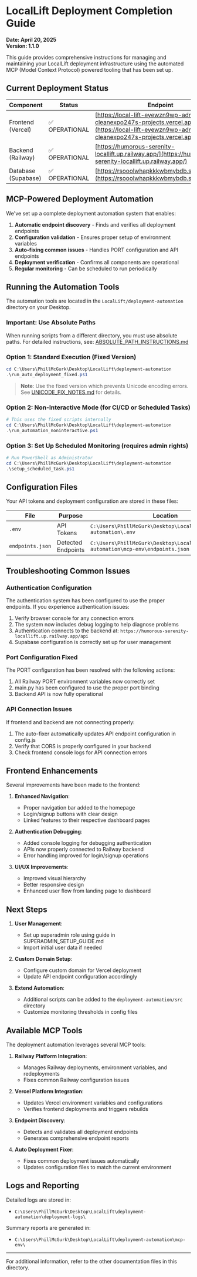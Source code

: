 # LocalLift Deployment Completion Guide

**Date: April 20, 2025**  
**Version: 1.1.0**

This guide provides comprehensive instructions for managing and maintaining your LocalLift deployment infrastructure using the automated MCP (Model Context Protocol) powered tooling that has been set up.

## Current Deployment Status

| Component | Status | Endpoint |
|-----------|--------|----------|
| Frontend (Vercel) | ✅ OPERATIONAL | [https://local-lift-eyewzn9wp-admin-cleanexpo247s-projects.vercel.app/](https://local-lift-eyewzn9wp-admin-cleanexpo247s-projects.vercel.app/) |
| Backend (Railway) | ✅ OPERATIONAL | [https://humorous-serenity-locallift.up.railway.app/](https://humorous-serenity-locallift.up.railway.app/) |
| Database (Supabase) | ✅ OPERATIONAL | [https://rsooolwhapkkkwbmybdb.supabase.co](https://rsooolwhapkkkwbmybdb.supabase.co) |

## MCP-Powered Deployment Automation

We've set up a complete deployment automation system that enables:

1. **Automatic endpoint discovery** - Finds and verifies all deployment endpoints
2. **Configuration validation** - Ensures proper setup of environment variables
3. **Auto-fixing common issues** - Handles PORT configuration and API endpoints 
4. **Deployment verification** - Confirms all components are operational
5. **Regular monitoring** - Can be scheduled to run periodically

## Running the Automation Tools

The automation tools are located in the `LocalLift/deployment-automation` directory on your Desktop. 

### Important: Use Absolute Paths

When running scripts from a different directory, you must use absolute paths. For detailed instructions, see:
[ABSOLUTE_PATH_INSTRUCTIONS.md](./ABSOLUTE_PATH_INSTRUCTIONS.md)

### Option 1: Standard Execution (Fixed Version)

```powershell
cd C:\Users\PhillMcGurk\Desktop\LocalLift\deployment-automation
.\run_auto_deployment_fixed.ps1
```

> **Note**: Use the fixed version which prevents Unicode encoding errors. See [UNICODE_FIX_NOTES.md](./UNICODE_FIX_NOTES.md) for details.

### Option 2: Non-Interactive Mode (for CI/CD or Scheduled Tasks)

```powershell
# This uses the fixed scripts internally
cd C:\Users\PhillMcGurk\Desktop\LocalLift\deployment-automation
.\run_automation_noninteractive.ps1
```

### Option 3: Set Up Scheduled Monitoring (requires admin rights)

```powershell
# Run PowerShell as Administrator
cd C:\Users\PhillMcGurk\Desktop\LocalLift\deployment-automation
.\setup_scheduled_task.ps1
```

## Configuration Files

Your API tokens and deployment configuration are stored in these files:

| File | Purpose | Location |
|------|---------|----------|
| `.env` | API Tokens | `C:\Users\PhillMcGurk\Desktop\LocalLift\deployment-automation\.env` |
| `endpoints.json` | Detected Endpoints | `C:\Users\PhillMcGurk\Desktop\LocalLift\deployment-automation\mcp-env\endpoints.json` |

## Troubleshooting Common Issues

### Authentication Configuration

The authentication system has been configured to use the proper endpoints. If you experience authentication issues:

1. Verify browser console for any connection errors
2. The system now includes debug logging to help diagnose problems
3. Authentication connects to the backend at: `https://humorous-serenity-locallift.up.railway.app/api`
4. Supabase configuration is correctly set up for user management

### Port Configuration Fixed

The PORT configuration has been resolved with the following actions:

1. All Railway PORT environment variables now correctly set
2. main.py has been configured to use the proper port binding
3. Backend API is now fully operational

### API Connection Issues

If frontend and backend are not connecting properly:

1. The auto-fixer automatically updates API endpoint configuration in config.js
2. Verify that CORS is properly configured in your backend
3. Check frontend console logs for API connection errors

## Frontend Enhancements

Several improvements have been made to the frontend:

1. **Enhanced Navigation**:
   - Proper navigation bar added to the homepage
   - Login/signup buttons with clear design
   - Linked features to their respective dashboard pages

2. **Authentication Debugging**:
   - Added console logging for debugging authentication
   - APIs now properly connected to Railway backend
   - Error handling improved for login/signup operations

3. **UI/UX Improvements**:
   - Improved visual hierarchy
   - Better responsive design
   - Enhanced user flow from landing page to dashboard

## Next Steps

1. **User Management**:
   - Set up superadmin role using guide in SUPERADMIN_SETUP_GUIDE.md
   - Import initial user data if needed

2. **Custom Domain Setup**:
   - Configure custom domain for Vercel deployment
   - Update API endpoint configuration accordingly

3. **Extend Automation**:
   - Additional scripts can be added to the `deployment-automation/src` directory
   - Customize monitoring thresholds in config files

## Available MCP Tools

The deployment automation leverages several MCP tools:

1. **Railway Platform Integration**: 
   - Manages Railway deployments, environment variables, and redeployments
   - Fixes common Railway configuration issues

2. **Vercel Platform Integration**:
   - Updates Vercel environment variables and configurations
   - Verifies frontend deployments and triggers rebuilds

3. **Endpoint Discovery**:
   - Detects and validates all deployment endpoints
   - Generates comprehensive endpoint reports

4. **Auto Deployment Fixer**:
   - Fixes common deployment issues automatically
   - Updates configuration files to match the current environment

## Logs and Reporting

Detailed logs are stored in:
- `C:\Users\PhillMcGurk\Desktop\LocalLift\deployment-automation\deployment-logs\`

Summary reports are generated in:
- `C:\Users\PhillMcGurk\Desktop\LocalLift\deployment-automation\mcp-env\`

---

For additional information, refer to the other documentation files in this directory.
